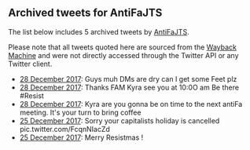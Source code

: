 ## Archived tweets for AntiFaJTS

The list below includes 5 archived tweets by
[AntiFaJTS](https://twitter.com/AntiFaJTS).

Please note that all tweets quoted here are sourced from the
[Wayback Machine](https://web.archive.org) and were not directly accessed through the Twitter API or
any Twitter client.

* [28 December 2017](https://web.archive.org/web/20171230205945/https://twitter.com/AntiFaJTS/status/946303335379980288): Guys muh DMs are dry can I get some Feet plz <!--946303335379980288-->
* [28 December 2017](https://web.archive.org/web/20171230205952/https://twitter.com/AntiFaJTS/status/946289487457472512): Thanks FAM Kyra see you at 10:0O am  Be there  #Resist <!--946290908139581440-->
* [28 December 2017](https://web.archive.org/web/20171230205952/https://twitter.com/AntiFaJTS/status/946289487457472512): Kyra are you gonna be on time to the next antiFa meeting. It's your turn to bring coffee <!--946289487457472512-->
* [25 December 2017](https://web.archive.org/web/20171226064213/https://twitter.com/AntiFaJTS/status/945085377244811265): Sorry your capitalists holiday is cancelled pic.twitter.com/FcqnNIacZd <!--945088489963622400-->
* [25 December 2017](https://web.archive.org/web/20171226064213/https://twitter.com/AntiFaJTS/status/945085377244811265): Merry Resistmas ! <!--945085377244811265-->
